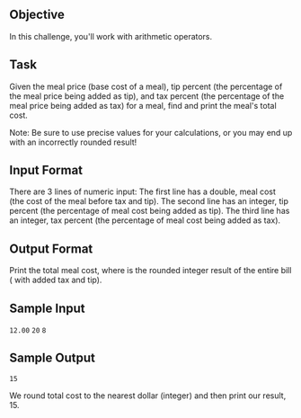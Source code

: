 ## Objective
In this challenge, you'll work with arithmetic operators.

## Task
Given the meal price (base cost of a meal), tip percent (the percentage of the meal price being added as tip), and tax percent (the percentage of the meal price being added as tax) for a meal, find and print the meal's total cost.

Note: Be sure to use precise values for your calculations, or you may end up with an incorrectly rounded result!

## Input Format

There are 3 lines of numeric input:
The first line has a double, meal cost (the cost of the meal before tax and tip).
The second line has an integer, tip percent (the percentage of meal cost being added as tip).
The third line has an integer, tax percent (the percentage of meal cost being added as tax).

## Output Format

Print the total meal cost, where  is the rounded integer result of the entire bill ( with added tax and tip).

## Sample Input

`12.00`
`20`
`8`

## Sample Output

`15`

We round total cost to the nearest dollar (integer) and then print our result, 15.